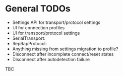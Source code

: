 # General TODOs

  * Settings API for transport/protocol settings
  * UI for connection profiles
  * UI for transport/protocol settings
  * SerialTransport:
  * RepRapProtocol:
  * Anything missing from settings migration to profile?
  * Disconnect after incomplete connect/reset states
  * Disconnect after autodetection failure

TBC
